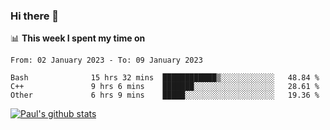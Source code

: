 ### Hi there 👋

📊 **This week I spent my time on**
<!--START_SECTION:waka-->

```text
From: 02 January 2023 - To: 09 January 2023

Bash              15 hrs 32 mins  ████████████▒░░░░░░░░░░░░   48.84 %
C++               9 hrs 6 mins    ███████░░░░░░░░░░░░░░░░░░   28.61 %
Other             6 hrs 9 mins    █████░░░░░░░░░░░░░░░░░░░░   19.36 %
```

<!--END_SECTION:waka-->


[![Paul's github stats](https://github-readme-stats.vercel.app/api?username=mickeyouyou&theme=dracula&show_icons=true)](https://github.com/anuraghazra/github-readme-stats)
